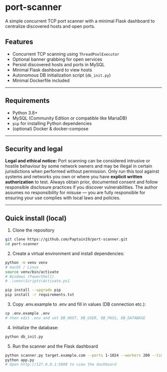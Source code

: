 # port-scanner

A simple concurrent TCP port scanner with a minimal Flask dashboard to centralize discovered hosts and open ports.

## Features
- Concurrent TCP scanning using `ThreadPoolExecutor`
- Optional banner grabbing for open services
- Persist discovered hosts and ports in MySQL
- Minimal Flask dashboard to view hosts
- Autonomous DB initialization script (`db_init.py`)
- Minimal Dockerfile included

---

## Requirements
- Python 3.8+
- MySQL (Community Edition or compatible like MariaDB)
- `pip` for installing Python dependencies
- (optional) Docker & docker-compose

---

## Security and legal
**Legal and ethical notice:** Port scanning can be considered intrusive or hostile behaviour by some network owners and may be illegal in certain jurisdictions when performed without permission. Only run this tool against systems and networks you own or where you have **explicit written authorization** to test. Always obtain prior, documented consent and follow responsible disclosure practices if you discover vulnerabilities. The author assumes no responsibility for misuse — you are fully responsible for ensuring your use complies with local laws and policies.

---

## Quick install (local)

1. Clone the repository
```bash
git clone https://github.com/Paptain19/port-scanner.git
cd port-scanner
```

2. Create a virtual environment and install dependencies:
```bash
python -m venv venv
# macOS / Linux
source venv/bin/activate
# Windows (PowerShell)
# .\venv\Scripts\Activate.ps1

pip install --upgrade pip
pip install -r requirements.txt
```

3. Copy .env.example to .env and fill in values (DB connection etc.):
```bash
cp .env.example .env
# then edit .env and set DB_HOST, DB_USER, DB_PASS, DB_DATABASE
```
4. Initialize the database:
```bash
python db_init.py
```

5. Run the scanner and the Flask dashboard
```bash
python scanner.py target.example.com --ports 1-1024 --workers 200 --timeout 1.0
python app.py
# Open http://127.0.0.1:5000 to view the dashboard
